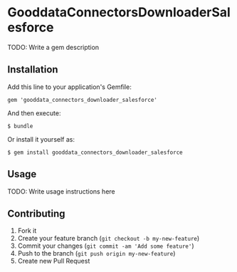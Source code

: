 # GooddataConnectorsDownloaderSalesforce

TODO: Write a gem description

## Installation

Add this line to your application's Gemfile:

    gem 'gooddata_connectors_downloader_salesforce'

And then execute:

    $ bundle

Or install it yourself as:

    $ gem install gooddata_connectors_downloader_salesforce

## Usage

TODO: Write usage instructions here

## Contributing

1. Fork it
2. Create your feature branch (`git checkout -b my-new-feature`)
3. Commit your changes (`git commit -am 'Add some feature'`)
4. Push to the branch (`git push origin my-new-feature`)
5. Create new Pull Request
